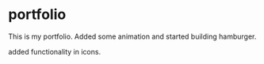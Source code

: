 # portfolio
This is my portfolio.
Added some animation and started building hamburger.

added functionality in icons.